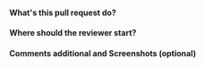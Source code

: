 #### What's this pull request do?

#### Where should the reviewer start?

#### Comments additional and Screenshots (optional)
